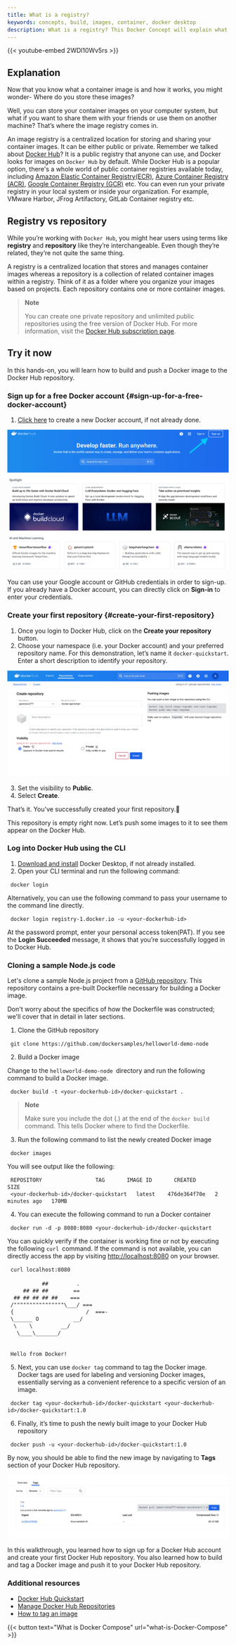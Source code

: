 ```yaml
---
title: What is a registry?
keywords: concepts, build, images, container, docker desktop
description: What is a registry? This Docker Concept will explain what a registry is, explore their interoperability, and have you interact with registries.
---
```


{{< youtube-embed 2WDl10Wv5rs >}}

## Explanation

Now that you know what a container image is and how it works, you might wonder- Where do you store these images? 

Well, you can store your container images on your computer system, but what if you want to share them with your friends or use them on another machine? That’s where the image registry comes in.

An image registry is a centralized location for storing and sharing your container images. It can be either public or private. Remember we talked about [Docker Hub](https://hub.docker.com)? It is a public registry that anyone can use, and Docker looks for images on `Docker Hub` by default. While Docker Hub is a popular option, there's a whole world of public container registries available today, including [Amazon Elastic Container Registry(ECR)](https://aws.amazon.com/ecr/), [Azure Container Registry (ACR)](https://azure.microsoft.com/en-in/products/container-registry), [Google Container Registry (GCR)](https://cloud.google.com/artifact-registry) etc. You can even run your private registry in your local system or inside your organization. For example, VMware Harbor, JFrog Artifactory, GitLab Container registry etc.

## Registry vs repository

While you’re working with `Docker Hub`, you might hear users using terms like **registry** and **repository** like they’re interchangeable. Even though they’re related, they’re not quite the same thing.

A registry is a centralized location that stores and manages container images whereas a repository is a collection of related container images within a registry. Think of it as a folder where you organize your images based on projects. Each repository contains one or more container images.

>**Note**
>
> You can create one private repository and unlimited public repositories using the free version of Docker Hub. For more information, visit the [Docker Hub subscription page](https://www.docker.com/pricing/).

## Try it now

In this hands-on, you will learn how to build and push a Docker image to the Docker Hub repository.

### Sign up for a free Docker account {#sign-up-for-a-free-docker-account}

1. [Click here](https://hub.docker.com/signup) to create a new Docker account, if not already done.

![Screenshot of the official Docker Hub page showing the Sign up page](images/dockerhub-signup.webp?border)

You can use your Google account or GitHub credentials in order to sign-up. If you already have a Docker account, you can directly click on **Sign-in** to enter your credentials.

### Create your first repository  {#create-your-first-repository}

1. Once you login to Docker Hub, click on the **Create your repository** button.
2. Choose your namespace (i.e. your Docker account) and your preferred repository name. For this demonstration, let’s name it `docker-quickstart`. Enter a short description to identify your repository.

![Screenshot of the Docker Hub page that shows how to create a public repository](images/create-hub-repository.webp?border)

3. Set the visibility to **Public**. 
4. Select **Create**.

That’s it. You've successfully created your first repository.🍻

This repository is empty right now. Let’s push some images to it to see them appear on the Docker Hub. 

### Log into Docker Hub using the CLI

1. [Download and install](https://www.docker.com/products/docker-desktop/) Docker Desktop, if not already installed.
2. Open your CLI terminal and run the following command:

```console
 docker login
```

Alternatively, you can use the following command to pass your username to the command line directly.

```console
 docker login registry-1.docker.io -u <your-dockerhub-id>
```

At the password prompt, enter your personal access token(PAT). If you see the **Login Succeeded** message, it shows that you’re successfully logged in to Docker Hub.

### Cloning a sample Node.js code

Let's clone a sample Node.js project from a [GitHub repository](https://github.com/dockersamples/helloworld-demo-node). This repository contains a pre-built Dockerfile necessary for building a Docker image.

Don't worry about the specifics of how the Dockerfile was constructed; we'll cover that in detail in later sections.

1. Clone the GitHub repository

```console
 git clone https://github.com/dockersamples/helloworld-demo-node
```

2. Build a Docker image

Change to the `helloworld-demo-node `directory and run the following command to build a Docker image.

```console
 docker build -t <your-dockerhub-id>/docker-quickstart .
```

>**Note**
>
> Make sure you include the dot (.) at the end of the `docker build` command. This tells Docker where to find the Dockerfile.

3. Run the following command to list the newly created Docker image

```console
 docker images
```

You will see output like the following:

```console
 REPOSITORY                 TAG       IMAGE ID       CREATED         SIZE
 <your-dockerhub-id>/docker-quickstart   latest    476de364f70e   2 minutes ago   170MB
```

4. You can execute the following command to run a Docker container

```console
 docker run -d -p 8080:8080 <your-dockerhub-id>/docker-quickstart 
```

You can quickly verify if the container is working fine or not by executing the following `curl `command. If the command is not available, you can directly access the app by visiting [http://localhost:8080](http://localhost:8080) on your browser.

```console
 curl localhost:8080
 
           ##         .
     ## ## ##        ==
  ## ## ## ## ##    ===
 /""""""""""""""""\___/ ===
 {                       /  ===-
 \______ O           __/
  \    \         __/
   \____\_______/
 
 
 Hello from Docker!
```

5. Next, you can use `docker tag` command to tag the Docker image. Docker tags are used for labeling and versioning Docker images, essentially serving as a convenient reference to a specific version of an image. 

```console 
 docker tag <your-dockerhub-id>/docker-quickstart <your-dockerhub-id>/docker-quickstart:1.0 
```

6. Finally, it’s time to push the newly built image to your Docker Hub repository

```console 
 docker push -u <your-dockerhub-id>/docker-quickstart:1.0
```

By now, you should be able to find the new image by navigating to **Tags** section of your Docker Hub repository.

![Screenshot of the Docker Hub page that displays the newly added image tag](images/dockerhub-tags.webp?border=true) 

In this walkthrough, you learned how to sign up for a Docker Hub account and create your first Docker Hub repository. You also learned how to build and tag a Docker image and push it to your Docker Hub repository.

### Additional resources

- [Docker Hub Quickstart](https://docs.docker.com/docker-hub/quickstart/)
- [Manage Docker Hub Repositories](https://docs.docker.com/docker-hub/repo)
- [How to tag an image](https://docs.docker.com/reference/cli/docker/image/tag/)

{{< button text="What is Docker Compose" url="what-is-Docker-Compose" >}}
